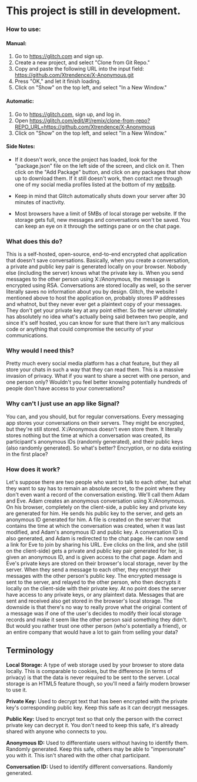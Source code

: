 # This project is still in development.

### How to use:

#### Manual:

1. Go to https://glitch.com and sign up.
2. Create a new project, and select "Clone from Git Repo."
3. Copy and paste the following URL into the input field: https://github.com/Xtrendence/X-Anonymous.git
4. Press "OK," and let it finish loading.
5. Click on "Show" on the top left, and select "In a New Window."

#### Automatic:

1. Go to https://glitch.com, sign up, and log in.
2. Open https://glitch.com/edit/#!/remix/clone-from-repo?REPO_URL=https://github.com/Xtrendence/X-Anonymous
3. Click on "Show" on the top left, and select "In a New Window."

#### Side Notes:

* If it doesn't work, once the project has loaded, look for the "package.json" file on the left side of the screen, and click on it. Then click on the "Add Package" button, and click on any packages that show up to download them. If it still doesn't work, then contact me through one of my social media profiles listed at the bottom of my [website](https://www.xtrendence.com).

* Keep in mind that Glitch automatically shuts down your server after 30 minutes of inactivity.

* Most browsers have a limit of 5MBs of local storage per website. If the storage gets full, new messages and conversations won't be saved. You can keep an eye on it through the settings pane or on the chat page.

### What does this do?

This is a self-hosted, open-source, end-to-end encrypted chat application that doesn't save conversations. Basically, when you create a conversation, a private and public key pair is generated locally on your browser. Nobody else (including the server) knows what the private key is. When you send messages to the other person using X:/Anonymous, the message is encrypted using RSA. Conversations are stored locally as well, so the server literally saves no information about you by design. Glitch, the website I mentioned above to host the application on, probably stores IP addresses and whatnot, but they never ever get a plaintext copy of your messages. They don't get your private key at any point either. So the server ultimately has absolutely no idea what's actually being said between two people, and since it's self hosted, you can know for sure that there isn't any malicious code or anything that could compromise the security of your communications.

### Why would I need this?

Pretty much every social media platform has a chat feature, but they all store your chats in such a way that they can read them. This is a massive invasion of privacy. What if you want to share a secret with one person, and one person only? Wouldn't you feel better knowing potentially hundreds of people don't have access to your conversations?

### Why can't I just use an app like Signal?

You can, and you should, but for regular conversations. Every messaging app stores your conversations on their servers. They might be encrypted, but they're still stored. X:/Anonymous doesn't even store them. It literally stores nothing but the time at which a conversation was created, its participant's anonymous IDs (randomly generated), and their public keys (also randomly generated). So what's better? Encryption, or no data existing in the first place?

### How does it work?

Let's suppose there are two people who want to talk to each other, but what they want to say has to remain an absolute secret, to the point where they don't even want a record of the conversation existing. We'll call them Adam and Eve. Adam creates an anonymous conversation using X:/Anonymous. On his browser, completely on the client-side, a public key and private key are generated for him. He sends his public key to the server, and gets an anonymous ID generated for him. A file is created on the server that contains the time at which the conversation was created, when it was last modified, and Adam's anonymous ID and public key. A conversation ID is also generated, and Adam is redirected to the chat page. He can now send a link for Eve to join by sharing his URL. Eve clicks on the link, and she (still on the client-side) gets a private and public key pair generated for her, is given an anonymous ID, and is given access to the chat page. Adam and Eve's private keys are stored on their browser's local storage, never by the server. When they send a message to each other, they encrypt their messages with the other person's public key. The encrypted message is sent to the server, and relayed to the other person, who then decrypts it locally on the client-side with their private key. At no point does the server have access to any private keys, or any plaintext data. Messages that are sent and received also get stored in the browser's local storage. The downside is that there's no way to really prove what the original content of a message was if one of the user's decides to modify their local storage records and make it seem like the other person said something they didn't. But would you rather trust one other person (who's potentially a friend), or an entire company that would have a lot to gain from selling your data?

## Terminology

**Local Storage:** A type of web storage used by your browser to store data locally. This is comparable to cookies, but the difference (in terms of privacy) is that the data is never required to be sent to the server. Local storage is an HTML5 feature though, so you'll need a fairly modern browser to use it. 

**Private Key:** Used to decrypt text that has been encrypted with the private key's corresponding public key. Keep this safe as it can decrypt messages.

**Public Key:** Used to encrypt text so that only the person with the correct private key can decrypt it. You don't need to keep this safe, it's already shared with anyone who connects to you.

**Anonymous ID:** Used to differentiate users without having to identify them. Randomly generated. Keep this safe, others may be able to "impersonate" you with it. This isn't shared with the other chat participant.

**Conversation ID:** Used to identify different conversations. Randomly generated.
